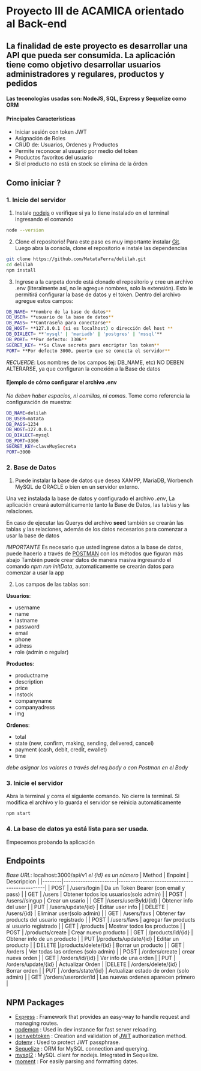 # Proyecto III de ACAMICA orientado al Back-end

## La finalidad de este proyecto es desarrollar una API que pueda ser consumida. La aplicación tiene como objetivo desarrollar usuarios administradores y regulares, productos y pedidos

#### Las teconologías usadas son: NodeJS, SQL, Express y Sequelize como ORM

#### Principales Características

- Iniciar sesión con token JWT
- Asignación de Roles
- CRUD de: Usuarios, Ordenes y Productos
- Permite reconocer al usuario por medio del token
- Productos favoritos del usuario
- Si el producto no está en stock se elimina de la órden

## Como iniciar ?
### 1. Inicio del servidor

1. Instale [nodejs](https://nodejs.org) o verifique si ya lo tiene instalado en el terminal ingresando el comando
```bash
node --version
```

2. Clone el repositorio! Para este paso es muy importante instalar [Git](https://git-scm.com/). Luego abra la consola, clone el repositorio e instale las dependencias

```bash
git clone https://github.com/MatataFerra/delilah.git
cd delilah
npm install
```

3. Ingrese a la carpeta donde está clonado el repositorio y cree un archivo .env (literalmente así, no le agregue nombres, solo la extensión). Esto le permitirá configurar la base de datos y el token. Dentro del archivo agregue estos campos:

```bash
DB_NAME= **nombre de la base de datos**
DB_USER= **usuario de la base de datos**
DB_PASS= **Contraseña para conectarse**
DB_HOST= **127.0.0.1 (si es localhost) o dirección del host **
DB_DIALECT= **'mysql' | 'mariadb' | 'postgres' | 'mssql'**
DB_PORT= **Por defecto: 3306**
SECRET_KEY= **Su Clave secreta para encriptar los token**
PORT= **Por defecto 3000, puerto que se conecta el servidor**
```

*RECUERDE*: Los nombres de los campos (ej: DB_NAME, etc) NO DEBEN ALTERARSE, ya que configuran la conexión a la Base de datos

#### Ejemplo de cómo configurar el archivo .env
*No deben haber espacios, ni comillas, ni comas*. Tome como referencia la configuración de muestra:

```bash
DB_NAME=delilah
DB_USER=matata
DB_PASS=1234
DB_HOST=127.0.0.1
DB_DIALECT=mysql
DB_PORT=3306
SECRET_KEY=claveMuySecreta
PORT=3000
```


### 2. Base de Datos

1. Puede instalar la base de datos que desea XAMPP, MariaDB, Worbench MySQL de ORACLE o bien en un servidor externo.

Una vez instalada la base de datos y configurado el archivo *.env*, La aplicación creará automáticamente tanto la Base de Datos, las tablas y las relaciones.

En caso de ejecutar las Querys del archivo **seed** también se crearán las tablas y las relaciones, además de los datos necesarios para comenzar a usar la base de datos

*IMPORTANTE*
Es necesario que usted ingrese datos a la base de datos, puede hacerlo a través de [POSTMAN](https://www.postman.com/downloads/) con los métodos que figuran más abajo
También puede crear datos de manera masiva ingresando el comando *npm run initData*, automaticamente se crearán datos para comenzar a usar la app

2. Los campos de las tablas son:

**Usuarios**: 
- username
- name
- lastname
- password
- email
- phone
- adress
- role (admin o regular)

**Productos**:
- productname
- description
- price
- instock
- companyname
- companyadress
- img

**Ordenes**:

- total
- state (new, confirm, making, sending, delivered, cancel)
- payment (cash, debit, credit, ewallet)
- time

*debe asignar los valores a través del req.body o con Postman en el Body*

### 3. Inicie el servidor

Abra la terminal y corra el siguiente comando. No cierre la terminal. Si modifica el archivo y lo guarda el servidor se reinicia automáticamente

```bash
npm start
```

### 4. La base de datos ya está lista para ser usada.

Empecemos probando la aplicación

## Endpoints


*Base URL*: localhost:3000/api/v1
*el {id} es un número*
| Method |       Enpoint        |                  Descripcion                  |
|--------|----------------------|-----------------------------------------------|
|   POST | /users/login         | Da un Token Bearer (con email y pass)         |
|   GET  | /users               | Obtener todos los usuarios(solo admin)        |
|  POST  | /users//singup       | Crear un usario                               |
|   GET  |/users/userById/{id}  | Obtener info del user                         |
|   PUT  | /users/update/{id}   | Editar user info                              |
| DELETE | /users/{id}          | Eliminar user(solo admin)                     |
|  GET   | /users/favs          | Obtener fav products del usuario registrado   |
|  POST  | /users/favs          | agregar fav products al usuario registrado    |
|   GET  | /products            | Mostrar todos los productos                   |
|  POST  | /products/create     | Crear nuevo producto                          |
|   GET  | /products/id/{id}    | Obtener info de un producto                   |
|   PUT  |/products/update/{id} | Editar un producto                            |
| DELETE |/products/delete/{id} | Borrar un producto                            |
|   GET  | /orders              | Ver todas las ordenes (solo admin)            |
|  POST  | /orders/create       | crear nueva orden                             |
|   GET  | /orders/id/{id}      | Ver info de una orden                         |
|   PUT  | /orders/update/{id}  | Actualizar Orden                              |
|DELETE  | /orders/delete/{id}  | Borrar orden                                  |
|   PUT  | /orders/state/{id}   | Actualizar estado de orden (solo admin)       |
|   GET  |/orders/userorder/id  | Las nuevas ordenes aparecen primero           |


## NPM Packages
- [Express](http://expressjs.com) : Framework that provides an easy-way to handle request and managing routes.
- [nodemon](https://www.npmjs.com/package/nodemon) : Used in dev instance for fast server reloading.
- [jsonwebtoken](https://www.npmjs.com/package/jsonwebtoken) : Creation and validation of [JWT](https://jwt.io) authorization method.
- [dotenv](https://www.npmjs.com/package/dotenv) : Used to protect JWT passphrase. 
- [Sequelize](https://www.npmjs.com/package/sequelize) : ORM for MySQL connection and querying.
- [mysql2](https://www.npmjs.com/package/mysql2) : MySQL client for nodejs. Integrated in Sequelize.
- [moment](https://www.npmjs.com/package/moment) : For easily parsing and formatting dates.